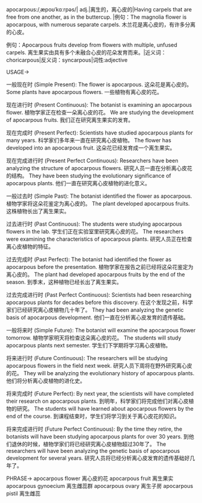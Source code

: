 apocarpous:/ˌæpoʊˈkɑːrpəs/| adj.|离生的，离心皮的|Having carpels that are free from one another, as in the buttercup. |例句：The magnolia flower is apocarpous, with numerous separate carpels.  木兰花是离心皮的，有许多分离的心皮。

例句：Apocarpous fruits develop from flowers with multiple, unfused carpels. 离生果实由具有多个未融合心皮的花朵发育而来。|近义词：choricarpous|反义词：syncarpous|词性:adjective


USAGE->

一般现在时 (Simple Present):
The flower is apocarpous. 这朵花是离心皮的。
Some plants have apocarpous flowers. 一些植物有离心皮的花。

现在进行时 (Present Continuous):
The botanist is examining an apocarpous flower. 植物学家正在检查一朵离心皮的花。
We are studying the development of apocarpous fruits. 我们正在研究离生果实的发育。

现在完成时 (Present Perfect):
Scientists have studied apocarpous plants for many years. 科学家们多年来一直在研究离心皮植物。
The flower has developed into an apocarpous fruit. 这朵花已经发育成一个离生果实。

现在完成进行时 (Present Perfect Continuous):
Researchers have been analyzing the structure of apocarpous flowers. 研究人员一直在分析离心皮花的结构。
They have been studying the evolutionary significance of apocarpous plants. 他们一直在研究离心皮植物的进化意义。

一般过去时 (Simple Past):
The botanist identified the flower as apocarpous. 植物学家将这朵花鉴定为离心皮的。
The plant developed apocarpous fruits. 这株植物长出了离生果实。

过去进行时 (Past Continuous):
The students were studying apocarpous flowers in the lab. 学生们正在实验室里研究离心皮的花。
The researchers were examining the characteristics of apocarpous plants. 研究人员正在检查离心皮植物的特征。

过去完成时 (Past Perfect):
The botanist had identified the flower as apocarpous before the presentation. 植物学家在报告之前已经将这朵花鉴定为离心皮的。
The plant had developed apocarpous fruits by the end of the season.  到季末，这种植物已经长出了离生果实。


过去完成进行时 (Past Perfect Continuous):
Scientists had been researching apocarpous plants for decades before this discovery. 在这个发现之前，科学家们已经研究离心皮植物几十年了。
They had been analyzing the genetic basis of apocarpous development. 他们一直在分析离心皮发育的遗传基础。

一般将来时 (Simple Future):
The botanist will examine the apocarpous flower tomorrow. 植物学家明天将检查这朵离心皮的花。
The students will study apocarpous plants next semester. 学生们下学期将学习离心皮植物。

将来进行时 (Future Continuous):
The researchers will be studying apocarpous flowers in the field next week. 研究人员下周将在野外研究离心皮的花。
They will be analyzing the evolutionary history of apocarpous plants. 他们将分析离心皮植物的进化史。

将来完成时 (Future Perfect):
By next year, the scientists will have completed their research on apocarpous plants. 到明年，科学家们将完成他们对离心皮植物的研究。
The students will have learned about apocarpous flowers by the end of the course. 到课程结束时，学生们将学习到关于离心皮花的知识。

将来完成进行时 (Future Perfect Continuous):
By the time they retire, the botanists will have been studying apocarpous plants for over 30 years. 到他们退休的时候，植物学家们将已经研究离心皮植物超过30年了。
The researchers will have been analyzing the genetic basis of apocarpous development for several years. 研究人员将已经分析离心皮发育的遗传基础好几年了。


PHRASE->
apocarpous flower 离心皮的花
apocarpous fruit 离生果实
apocarpous gynoecium 离生雌蕊群
apocarpous ovary 离生子房
apocarpous pistil 离生雌蕊
